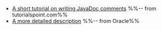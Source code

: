 * [A short tutorial on writing JavaDoc comments](https://www.tutorialspoint.com/java/java_documentation.htm) %%-- from tutorialspoint.com%%
* [A more detailed description](https://docs.oracle.com/en/java/javase/11/tools/javadoc.html) %%-- from Oracle%%
